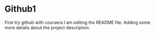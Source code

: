 # Github1
First try github with coursera
I am editing the README file. Adding some more details about the project description.
